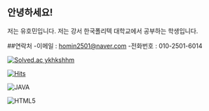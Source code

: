 ## 안녕하세요!

저는 유호민입니다. 저는 강서 한국폴리텍 대학교에서 공부하는 학생입니다.

##연락처
-이메일 : homin2501@naver.com
-전화번호 : 010-2501-6014
 

[![Solved.ac
ykhkshhm](http://mazassumnida.wtf/api/mini/generate_badge?boj={handle})](https://solved.ac/{handle})
 
 [![Hits](https://hits.seeyoufarm.com/api/count/incr/badge.svg?url=https%3A%2F%2Fgithub.com&count_bg=%23727272&title_bg=%23000000&icon=github.svg&icon_color=%23E7E7E7&title=GITHUB&edge_flat=false)](https://hits.seeyoufarm.com)


 ![JAVA](https://img.shields.io/badge/JAVA-007396.svg?&style=for-the-badge&logo=JAVA&logoColor=white)

 ![<svg role="img" viewBox="0 0 24 24" xmlns="http://www.w3.org/2000/svg"><title>HTML5</title><path d="M1.5 0h21l-1.91 21.563L11.977 24l-8.564-2.438L1.5 0zm7.031 9.75l-.232-2.718 10.059.003.23-2.622L5.412 4.41l.698 8.01h9.126l-.326 3.426-2.91.804-2.955-.81-.188-2.11H6.248l.33 4.171L12 19.351l5.379-1.443.744-8.157H8.531z"/></svg>](https://img.shields.io/badge/HTML-007396.svg?&style=for-the-badge&logo=HTML&logoColor=white)
